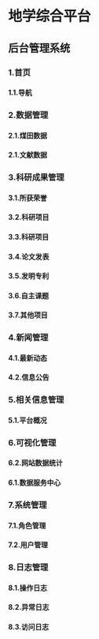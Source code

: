 # 地学综合平台

## 后台管理系统
### 1.首页
#### 1.1.导航

### 2.数据管理
#### 2.1.煤田数据
#### 2.1.文献数据

### 3.科研成果管理
#### 3.1.所获荣誉
#### 3.2.科研项目
#### 3.3.科研项目
#### 3.4.论文发表
#### 3.5.发明专利
#### 3.6.自主课题
#### 3.7.其他项目

### 4.新闻管理
#### 4.1.最新动态
#### 4.2.信息公告

### 5.相关信息管理
#### 5.1.平台概况

### 6.可视化管理
#### 6.2.网站数据统计
#### 6.1.数据服务中心

### 7.系统管理
#### 7.1.角色管理
#### 7.2.用户管理

### 8.日志管理
#### 8.1.操作日志
#### 8.2.异常日志
#### 8.3.访问日志